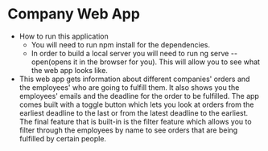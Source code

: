 # Company Web App
* How to run this application
    * You will need to run npm install for the dependencies.
    * In order to build a local server you will need to run ng serve --open(opens it in the browser for you). This will allow you to see what the web app looks like.
*  This web app gets information about different companies' orders and the employees' who are going to fulfill them. It also shows you the employees' emails and the deadline for the order to be fulfilled. The app comes built with a toggle button which lets you look at orders from the earliest deadline to the last or from the latest deadline to the earliest. The final feature that is built-in is the filter feature which allows you to filter through the employees by name to see orders that are being fulfilled by certain people.
